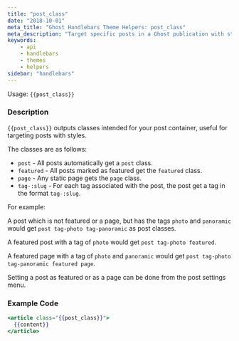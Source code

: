 ```yaml
---
title: "post_class"
date: "2018-10-01"
meta_title: "Ghost Handlebars Theme Helpers: post_class"
meta_description: "Target specific posts in a Ghost publication with styles using the post_class handlebars helper. Read more about Ghost themes! 👻"
keywords:
    - api
    - handlebars
    - themes
    - helpers
sidebar: "handlebars"
---
```


Usage: `{{post_class}}`

### Description

`{{post_class}}` outputs classes intended for your post container, useful for targeting posts with styles.

The classes are as follows:

* `post` - All posts automatically get a `post` class.
* `featured` - All posts marked as featured get the `featured` class.
* `page` - Any static page gets the `page` class.
* `tag-:slug` - For each tag associated with the post, the post get a tag in the format `tag-:slug`.

For example:

A post which is not featured or a page, but has the tags `photo` and `panoramic` would get `post tag-photo tag-panoramic` as post classes.

A featured post with a tag of `photo` would get `post tag-photo featured`.

A featured page with a tag of `photo` and `panoramic` would get `post tag-photo tag-panoramic featured page`.

Setting a post as featured or as a page can be done from the post settings menu.

### Example Code

```handlebars
<article class="{{post_class}}">
  {{content}}
</article>
```

